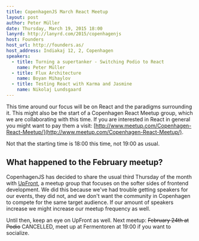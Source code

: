 ```yaml
---
title: CopenhagenJS March React Meetup
layout: post
author: Peter Müller
date: Thursday, March 19, 2015 18:00
lanyrd: http://lanyrd.com/2015/copenhagenjs
host: Founders
host_url: http://founders.as/
host_address: Indiakaj 12, 2, Copenhagen
speakers:
  - title: Turning a supertanker - Switching Podio to React
    name: Peter Müller
  - title: Flux Architecture
    name: Boyan Mihaylov
  - title: Testing React with Karma and Jasmine
    name: Nikolaj Lundsgaard
---
```


This time around our focus will be on React and the paradigms surrounding it. This might also be the start of a Copenhagen React Meetup group, which we are collaborating with this time. If you are interested in React in general you might want to pay them a visit: [http://www.meetup.com/Copenhagen-React-Meetup/](http://www.meetup.com/Copenhagen-React-Meetup/).

Not that the starting time is 18:00 this time, not 19:00 as usual.


<h2>What happened to the February meetup?</h2>

CopenhagenJS has decided to share the usual third Thursday of the month with [UpFront](http://upfront.ninja/), a meetup group that focuses on the softer sides of frontend development. We did this because we've had trouble getting speakers for our events, they did not, and we don't want the community in Copenhagen to compete for the same target audience. If our amount of speakers increase we might increase our meetup frequency as well.

Until then, keep an eye on UpFront as well. Next meetup: ~~February 24th at Podio~~ CANCELLED, meet up at Fermentoren at 19:00 if you want to socialize.
